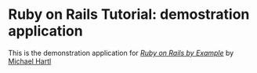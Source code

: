 # Ruby on Rails Tutorial: demostration application

This is the demonstration application for [*Ruby on Rails by Example*](http:railstutorial.org) by [Michael Hartl](http://michaelhartl.com)
